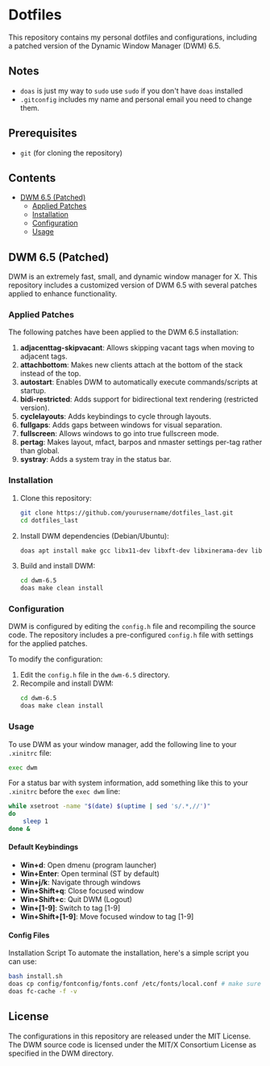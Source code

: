 # Dotfiles

This repository contains my personal dotfiles and configurations, including a patched version of the Dynamic Window Manager (DWM) 6.5.

## Notes

- `doas` is just my way to `sudo` use `sudo` if you don't have `doas` installed
- `.gitconfig` includes my name and personal email you need to change them. 

## Prerequisites

- `git` (for cloning the repository)

## Contents

- [DWM 6.5 (Patched)](#dwm-65-patched)
  - [Applied Patches](#applied-patches)
  - [Installation](#installation)
  - [Configuration](#configuration)
  - [Usage](#usage)

## DWM 6.5 (Patched)

DWM is an extremely fast, small, and dynamic window manager for X. This repository includes a customized version of DWM 6.5 with several patches applied to enhance functionality.

### Applied Patches

The following patches have been applied to the DWM 6.5 installation:

1. **adjacenttag-skipvacant**: Allows skipping vacant tags when moving to adjacent tags.
2. **attachbottom**: Makes new clients attach at the bottom of the stack instead of the top.
3. **autostart**: Enables DWM to automatically execute commands/scripts at startup.
4. **bidi-restricted**: Adds support for bidirectional text rendering (restricted version).
5. **cyclelayouts**: Adds keybindings to cycle through layouts.
6. **fullgaps**: Adds gaps between windows for visual separation.
7. **fullscreen**: Allows windows to go into true fullscreen mode.
8. **pertag**: Makes layout, mfact, barpos and nmaster settings per-tag rather than global.
9. **systray**: Adds a system tray in the status bar.

### Installation

1. Clone this repository:
   ```bash
   git clone https://github.com/yourusername/dotfiles_last.git
   cd dotfiles_last
   ```

2. Install DWM dependencies (Debian/Ubuntu):
   ```bash
   doas apt install make gcc libx11-dev libxft-dev libxinerama-dev libfribidi-dev
   ```

3. Build and install DWM:
   ```bash
   cd dwm-6.5
   doas make clean install
   ```

### Configuration

DWM is configured by editing the `config.h` file and recompiling the source code. The repository includes a pre-configured `config.h` file with settings for the applied patches.

To modify the configuration:

1. Edit the `config.h` file in the `dwm-6.5` directory.
2. Recompile and install DWM:
   ```bash
   cd dwm-6.5
   doas make clean install
   ```

### Usage

To use DWM as your window manager, add the following line to your `.xinitrc` file:

```bash
exec dwm
```

For a status bar with system information, add something like this to your `.xinitrc` before the `exec dwm` line:

```bash
while xsetroot -name "$(date) $(uptime | sed 's/.*,//')" 
do
    sleep 1
done &
```

#### Default Keybindings

- **Win+d**: Open dmenu (program launcher)
- **Win+Enter**: Open terminal (ST by default)
- **Win+j/k**: Navigate through windows
- **Win+Shift+q**: Close focused window
- **Win+Shift+c**: Quit DWM (Logout)
- **Win+[1-9]**: Switch to tag [1-9]
- **Win+Shift+[1-9]**: Move focused window to tag [1-9]

#### Config Files
Installation Script
To automate the installation, here's a simple script you can use:

```bash
bash install.sh
doas cp config/fontconfig/fonts.conf /etc/fonts/local.conf # make sure you set valid fonts of your system in this file
doas fc-cache -f -v
```



## License

The configurations in this repository are released under the MIT License. The DWM source code is licensed under the MIT/X Consortium License as specified in the DWM directory.